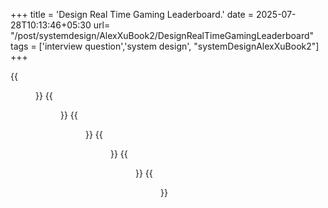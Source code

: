 +++
title = 'Design Real Time Gaming Leaderboard.'
date = 2025-07-28T10:13:46+05:30
url= "/post/systemdesign/AlexXuBook2/DesignRealTimeGamingLeaderboard"
tags = ['interview question','system design', "systemDesignAlexXuBook2"]
+++

{{<figure src="/images/SystemDesign/DesignExample/RealTimeGamingLeaderBoard/ManageServices.png" alt="UserRequest." caption="Manage Services">}}
{{<figure src="/images/SystemDesign/DesignExample/RealTimeGamingLeaderBoard/ScoreAPoint.png" alt="UserRequest." caption="Score A Point">}}
{{<figure src="/images/SystemDesign/DesignExample/RealTimeGamingLeaderBoard/RetrieveLeaderboard.png" alt="UserRequest." caption="Retrieve Leaderboard">}}
{{<figure src="/images/SystemDesign/DesignExample/RealTimeGamingLeaderBoard/HashPartition.png" alt="UserRequest." caption="Hash Partition">}}
{{<figure src="/images/SystemDesign/DesignExample/RealTimeGamingLeaderBoard/Scatter-gather.png" alt="UserRequest." caption="Scatter-gather.">}}
{{<figure src="/images/SystemDesign/DesignExample/RealTimeGamingLeaderBoard/GamingLeaderBoardSummary.png" alt="UserRequest." caption="GamingLeaderBoardSummary">}}
